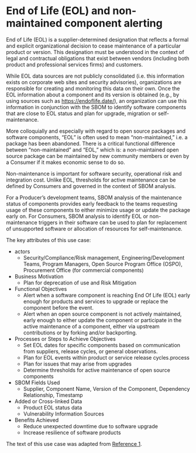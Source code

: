 # End of Life (EOL) and non-maintained component alerting 

End of Life (EOL) is a supplier-determined designation 
that reflects a formal and explicit organizational decision 
to cease maintenance of a particular product or version. 
This designation must be understood 
in the context of legal and contractual obligations 
that exist between vendors 
(including both product and professional services firms) and customers. 

While EOL data sources are not publicly consolidated 
(i.e. this information exists on corporate web sites 
and security advisories), organizations are responsible 
for creating and monitoring this data on their own. 
Once the EOL information about a component 
and its version is obtained (e.g., by using sources 
such as https://endoflife.date/), 
an organization can use this information in conjunction 
with the SBOM to identify software components 
that are close to EOL status and 
plan for upgrade, migration or self-maintenance.

More colloquially and especially with regard to open source packages 
and software components, 
“EOL” is often used to mean “non-maintained,” 
i.e. a package has been abandoned. 
There is a critical functional difference 
between “non-maintained” and “EOL,” 
which is: a non-maintained open source package can be 
maintained by new community members or 
even by a Consumer if it makes economic sense to do so.

Non-maintenance is important for software security, 
operational risk and integration cost. 
Unlike EOL, thresholds for active maintenance 
can be defined by Consumers and governed in the context of SBOM analysis. 

For a Producer’s development teams, 
SBOM analysis of the maintenance status of components 
provides early feedback to the teams requesting usage 
of these components to either minimize usage or update the package early on. 
For Consumers, SBOM analysis to identify EOL or non-maintenance triggers 
in their software can be used to plan for 
replacement of unsupported software or 
allocation of resources for self-maintenance.

The key attributes of this use case:

* actors
   - Security/Compliance/Risk management, Engineering/Development Teams, Program Managers, Open Source Program Office (OSPO), Procurement Office (for commercial components)
* Business Motivation
   - Plan for deprecation of use and Risk Mitigation
* Functional Objectives
   - Alert when a software component is reaching End Of Life (EOL) early enough for products and services to upgrade or replace the component before the event.
   - Alert when an open source component is not actively maintained, early enough to either update the component or participate in the active maintenance of a component, either via upstream contributions or by forking and/or backporting.
* Processes or Steps to Achieve Objectives
   - Set EOL dates for specific components based on communication from suppliers, release cycles, or general observations.
   - Plan for EOL events within product or service release cycles.process
   - Plan for issues that may arise from upgrades
   - Determine thresholds for active maintenance of open source components
* SBOM Fields Used
   - Supplier, Component Name, Version of the Component,
Dependency Relationship, Timestamp
* Added or Cross-linked Data
   - Product EOL status data
   - Vulnerability Information Sources
* Benefits Achieved
   - Reduce unexpected downtime due to software upgrade
   - Increase resilience of software products



The text of this use case was adapted from [Reference 1](./README.md#references).